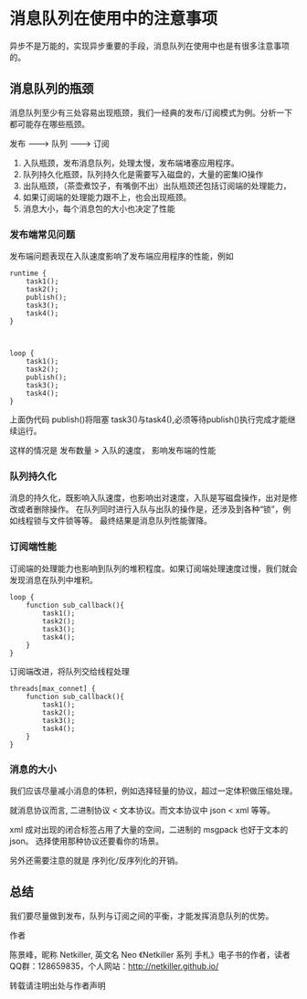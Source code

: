 消息队列在使用中的注意事项
=====

异步不是万能的，实现异步重要的手段，消息队列在使用中也是有很多注意事项的。

消息队列的瓶颈
-----
消息队列至少有三处容易出现瓶颈，我们一经典的发布/订阅模式为例。分析一下都可能存在哪些瓶颈。

发布 ---> 队列 ---> 订阅

1. 入队瓶颈，发布消息队列，处理太慢，发布端堵塞应用程序。
2. 队列持久化瓶颈，队列持久化是需要写入磁盘的，大量的密集IO操作
3. 出队瓶颈，（茶壶煮饺子，有嘴倒不出）出队瓶颈还包括订阅端的处理能力，
4. 如果订阅端的处理能力跟不上，也会出现瓶颈。
5. 消息大小，每个消息包的大小也决定了性能

### 发布端常见问题

发布端问题表现在入队速度影响了发布端应用程序的性能，例如

	runtime {
		task1();
		task2();
		publish();
		task3();
		task4();
	}
	
	
	
	loop {
		task1();
		task2();
		publish();
		task3();
		task4();
	}

上面伪代码 publish()将阻塞 task3()与task4(),必须等待publish()执行完成才能继续运行。

这样的情况是 发布数量 > 入队的速度， 影响发布端的性能

### 队列持久化
消息的持久化，既影响入队速度，也影响出对速度，入队是写磁盘操作，出对是修改或者删除操作。
在队列同时进行入队与出队的操作是，还涉及到各种“锁”，例如线程锁与文件锁等等。
最终结果是消息队列性能骤降。

### 订阅端性能
订阅端的处理能力也影响到队列的堆积程度。如果订阅端处理速度过慢，我们就会发现消息在队列中堆积。

	loop {
		function sub_callback(){
			task1();
			task2();
			task3();
			task4();
		}
	}

订阅端改进，将队列交给线程处理

	threads[max_connet] {
		function sub_callback(){
			task1();
			task2();
			task3();
			task4();
		}
	}

### 消息的大小
我们应该尽量减小消息的体积，例如选择轻量的协议，超过一定体积做压缩处理。

就消息协议而言, 二进制协议 < 文本协议。而文本协议中 json < xml 等等。

xml 成对出现的闭合标签占用了大量的空间，二进制的 msgpack 也好于文本的 json。
选择使用那种协议还要看你的场景。

另外还需要注意的就是 序列化/反序列化的开销。
	
总结
-----
我们要尽量做到发布，队列与订阅之间的平衡，才能发挥消息队列的优势。

作者

陈景峰，昵称 Netkiller, 英文名 Neo 《Netkiller 系列 手札》电子书的作者，读者QQ群：128659835，个人网站：http://netkiller.github.io/

转载请注明出处与作者声明